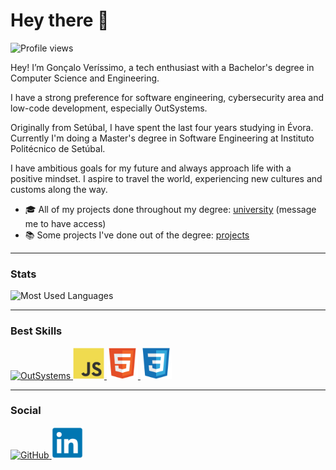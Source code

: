 # Hey there 👋

![Profile views](https://komarev.com/ghpvc/?username=goncalofverissimo&color=bb0000)

Hey! I’m Gonçalo Veríssimo, a tech enthusiast with a Bachelor's degree in Computer Science and Engineering.

I have a strong preference for software engineering, cybersecurity area and low-code development, especially OutSystems.

Originally from Setúbal, I have spent the last four years studying in Évora.
Currently I'm doing a Master's degree in Software Engineering at Instituto Politécnico de Setúbal.

I have ambitious goals for my future and always approach life with a positive mindset. I aspire to travel the world, experiencing new cultures and customs along the way.

- 🎓 All of my projects done throughout my degree: [university](https://github.com/goncalofverissimo/university) (message me to have access)
- 📚 Some projects I've done out of the degree: [projects](https://github.com/goncalofverissimo/projects)


---


### Stats

![Most Used Languages](https://github-readme-stats.vercel.app/api/top-langs/?username=goncalofverissimo&layout=compact&theme=omni)


---


### Best Skills

<a href="https://www.outsystems.com" target="_blank">
  <img src="https://www.outsystems.com/-/media/images/homepage/2024/hero/ring-hero.svg?updated=20240325192448"  
  alt="OutSystems" width="50">
</a>


<a href="https://developer.mozilla.org/en-US/docs/Web/JavaScript" target="_blank">
  <img src="https://raw.githubusercontent.com/devicons/devicon/master/icons/javascript/javascript-original.svg" alt="JavaScript"   
 width="50">
</a>


<a href="https://www.w3schools.com/html/" target="_blank">
  <img src="https://raw.githubusercontent.com/devicons/devicon/master/icons/html5/html5-original.svg"   
 alt="HTML5" width="50">
</a>


<a href="https://www.w3schools.com/css/" target="_blank">
  <img src="https://raw.githubusercontent.com/devicons/devicon/master/icons/css3/css3-original.svg"   
 alt="CSS3" width="50">
</a>



---


### Social

<a href="https://github.com/goncalofverissimo" target="_blank">
  <img src="https://img.icons8.com/material-outlined/50/ffffff/github.png"  
  alt="GitHub" width="50">
</a>

<a href="https://www.linkedin.com/in/goncaloverissimopt" target="_blank">
  <img src="https://raw.githubusercontent.com/devicons/devicon/master/icons/linkedin/linkedin-original.svg"    
 alt="LinkedIn" width="50">
</a>

